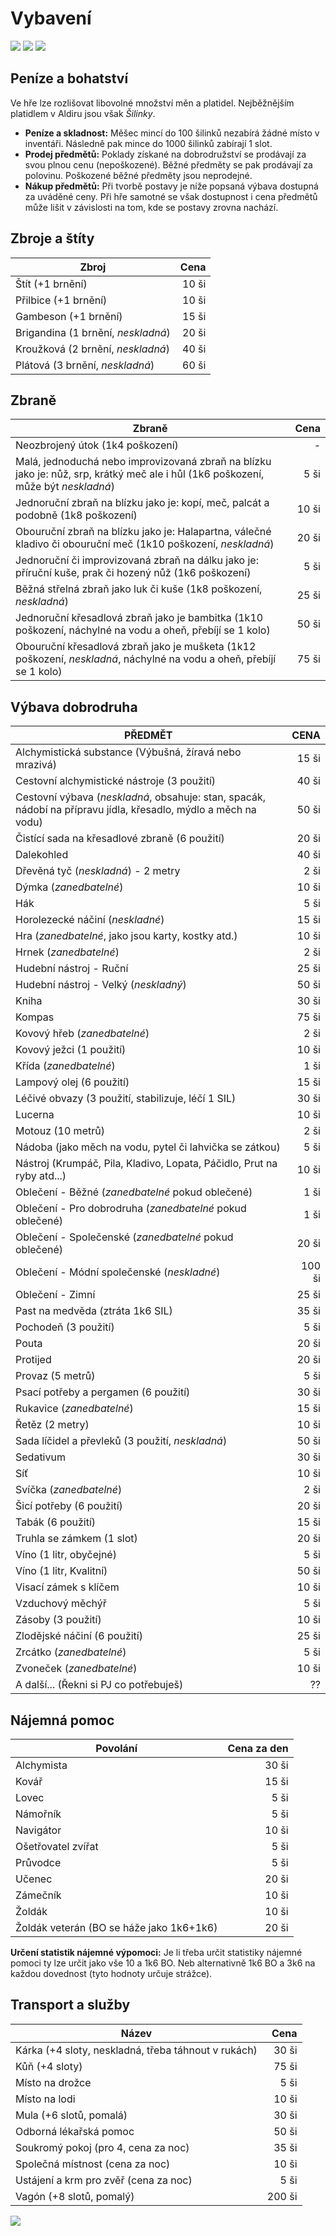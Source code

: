# Vybavení

<img src="/assets/sep_line.png"/>

<img src="/assets/Adventure_gear.png"/>

<img src="/assets/sep_line.png"/>

## Peníze a bohatství

Ve hře lze rozlišovat libovolné množství měn a platidel. Nejběžnějším platidlem v Aldiru jsou však *Šilinky*.

- **Peníze a skladnost:** Měšec mincí do 100 šilinků nezabírá žádné místo v inventáři. Následně pak mince do 1000 šilinků zabírají 1 slot.
- **Prodej předmětů:** Poklady získané na dobrodružství se prodávají za svou plnou cenu (nepoškozené). Běžné předměty se pak prodávají za polovinu. Poškozené běžné předměty jsou neprodejné.
- **Nákup předmětů:** Při tvorbě postavy je níže popsaná výbava dostupná za uváděné ceny. Při hře samotné se však dostupnost i cena předmětů může lišit v závislosti na tom, kde se postavy zrovna nachází.

## Zbroje a štíty

| Zbroj                              |  Cena |
| ---------------------------------- | ----: |
| Štít (+1 brnění)                   | 10 ši |
| Přilbice (+1 brnění)               | 10 ši |
| Gambeson (+1 brnění)               | 15 ši |
| Brigandina (1 brnění, *neskladná*) | 20 ši |
| Kroužková (2 brnění, *neskladná*)  | 40 ši |
| Plátová (3 brnění, *neskladná*)    | 60 ši |

## Zbraně

| Zbraně                                                       |  Cena |
| ------------------------------------------------------------ | ----: |
| Neozbrojený útok (1k4 poškození)                             |     - |
| Malá, jednoduchá nebo improvizovaná zbraň na blízku jako je: nůž, srp, krátký meč ale i hůl (1k6 poškození, může být *neskladná*) |  5 ši |
| Jednoruční zbraň na blízku jako je: kopí, meč, palcát a podobně (1k8 poškození) | 10 ši |
| Obouruční zbraň na blízku jako je: Halapartna, válečné kladivo či obouruční meč (1k10 poškození, *neskladná*) | 20 ši |
| Jednoruční či improvizovaná zbraň na dálku jako je: příruční kuše, prak či hozený nůž (1k6 poškození) |  5 ši |
| Běžná střelná zbraň jako luk či kuše (1k8 poškození, *neskladná*) | 25 ši |
| Jednoruční křesadlová zbraň jako je bambitka (1k10 poškození, náchylné na vodu a oheň, přebíjí se 1 kolo) | 50 ši |
| Obouruční křesadlová zbraň jako je mušketa (1k12 poškození, *neskladná*, náchylné na vodu a oheň, přebíjí se 1 kolo) | 75 ši |

## Výbava dobrodruha

| PŘEDMĚT                                                      |   CENA |
| ------------------------------------------------------------ | -----: |
| Alchymistická substance (Výbušná, žíravá nebo mrazivá)       |  15 ši |
| Cestovní alchymistické nástroje (3 použití)                  |  40 ši |
| Cestovní výbava (*neskladná*, obsahuje: stan, spacák, nádobí na přípravu jídla, křesadlo, mýdlo a měch na vodu) |  50 ši |
| Čistící sada na křesadlové zbraně (6 použití)                |  20 ši |
| Dalekohled                                                   |  40 ši |
| Dřevěná tyč (*neskladná*) - 2 metry                          |   2 ši |
| Dýmka (*zanedbatelné*)                                       |  10 ši |
| Hák                                                          |   5 ši |
| Horolezecké náčiní (*neskladné*)                             |  15 ši |
| Hra (*zanedbatelné*, jako jsou karty, kostky atd.)           |  10 ši |
| Hrnek (*zanedbatelné*)                                       |   2 ši |
| Hudební nástroj - Ruční                                      |  25 ši |
| Hudební nástroj - Velký (*neskladný*)                        |  50 ši |
| Kniha                                                        |  30 ši |
| Kompas                                                       |  75 ši |
| Kovový hřeb (*zanedbatelné*)                                 |   2 ši |
| Kovový ježci (1 použití)                                     |  10 ši |
| Křída (*zanedbatelné*)                                       |   1 ši |
| Lampový olej (6 použití)                                     |  15 ši |
| Léčivé obvazy (3 použití, stabilizuje, léčí 1 SIL)           |  30 ši |
| Lucerna                                                      |  10 ši |
| Motouz (10 metrů)                                            |   2 ši |
| Nádoba (jako měch na vodu, pytel či lahvička se zátkou)      |   5 ši |
| Nástroj (Krumpáč, Pila, Kladivo, Lopata, Páčidlo, Prut na ryby atd...) |  10 ši |
| Oblečení - Běžné (*zanedbatelné* pokud oblečené)             |   1 ši |
| Oblečení - Pro dobrodruha (*zanedbatelné* pokud oblečené)    |   1 ši |
| Oblečení - Společenské (*zanedbatelné* pokud oblečené)       |  20 ši |
| Oblečení - Módní společenské (*neskladné*)                   | 100 ši |
| Oblečení - Zimní                                             |  25 ši |
| Past na medvěda (ztráta 1k6 SIL)                             |  35 ši |
| Pochodeň (3 použití)                                         |   5 ši |
| Pouta                                                        |  20 ši |
| Protijed                                                     |  20 ši |
| Provaz (5 metrů)                                             |   5 ši |
| Psací potřeby a pergamen (6 použití)                         |  30 ši |
| Rukavice (*zanedbatelné*)                                    |  15 ši |
| Řetěz (2 metry)                                              |  10 ši |
| Sada líčidel a převleků (3 použití, *neskladná*)             |  50 ši |
| Sedativum                                                    |  30 ši |
| Síť                                                          |  10 ši |
| Svíčka (*zanedbatelné*)                                      |   2 ši |
| Šicí potřeby (6 použití)                                     |  20 ši |
| Tabák (6 použití)                                            |  15 ši |
| Truhla se zámkem (1 slot)                                    |  20 ši |
| Víno (1 litr, obyčejné)                                      |   5 ši |
| Víno (1 litr, Kvalitní)                                      |  50 ši |
| Visací zámek s klíčem                                        |  10 ši |
| Vzduchový měchýř                                             |   5 ši |
| Zásoby (3 použití)                                           |  10 ši |
| Zlodějské náčiní (6 použití)                                 |  25 ši |
| Zrcátko (*zanedbatelné*)                                     |   5 ši |
| Zvoneček (*zanedbatelné*)                                    |  10 ši |
| A další... (Řekni si PJ co potřebuješ)                       |     ?? |

## Nájemná pomoc

| Povolání                                 | Cena za den |
| ---------------------------------------- | ----------: |
| Alchymista                               |       30 ši |
| Kovář                                    |       15 ši |
| Lovec                                    |        5 ši |
| Námořník                                 |        5 ši |
| Navigátor                                |       10 ši |
| Ošetřovatel zvířat                       |        5 ši |
| Průvodce                                 |        5 ši |
| Učenec                                   |       20 ši |
| Zámečník                                 |       10 ši |
| Žoldák                                   |       10 ši |
| Žoldák veterán (BO se háže jako 1k6+1k6) |       20 ši |

**Určení statistik nájemné výpomoci:** Je li třeba určit statistiky nájemné pomoci ty lze určit jako vše 10 a 1k6 BO. Neb alternativně 1k6 BO a 3k6 na každou dovednost (tyto hodnoty určuje strážce).

## Transport a služby

| Název                                               |   Cena |
| --------------------------------------------------- | -----: |
| Kárka (+4 sloty, neskladná, třeba táhnout v rukách) |  30 ši |
| Kůň (+4 sloty)                                      |  75 ši |
| Místo na drožce                                     |   5 ši |
| Místo na lodi                                       |  10 ši |
| Mula (+6 slotů, pomalá)                             |  30 ši |
| Odborná lékařská pomoc                              |  50 ši |
| Soukromý pokoj (pro 4, cena za noc)                 |  35 ši |
| Společná místnost (cena za noc)                     |  10 ši |
| Ustájení a krm pro zvěř (cena za noc)               |   5 ši |
| Vagón (+8 slotů, pomalý)                            | 200 ši |

<img src="/assets/sep_line.png"/>
